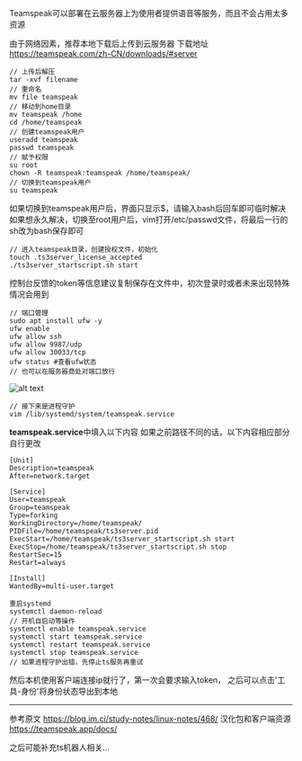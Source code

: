 Teamspeak可以部署在云服务器上为使用者提供语音等服务，而且不会占用太多资源

由于网络因素，推荐本地下载后上传到云服务器
下载地址 https://teamspeak.com/zh-CN/downloads/#server

```shell
// 上传后解压
tar -xvf filename
// 重命名
mv file teamspeak
// 移动到home目录
mv teamspeak /home
cd /home/teamspeak
// 创建teamspeak用户
useradd teamspeak
passwd teamspeak
// 赋予权限
su root
chown -R teamspeak:teamspeak /home/teamspeak/
// 切换到teamspeak用户
su teamspeak
```

如果切换到teamspeak用户后，界面只显示$，请输入bash后回车即可临时解决
如果想永久解决，切换至root用户后，vim打开/etc/passwd文件，将最后一行的sh改为bash保存即可

```shell
// 进入teamspeak目录，创建授权文件，初始化
touch .ts3server_license_accepted
./ts3server_startscript.sh start
```

控制台反馈的token等信息建议复制保存在文件中，初次登录时或者未来出现特殊情况会用到

```shell
// 端口管理
sudo apt install ufw -y
ufw enable
ufw allow ssh
ufw allow 9987/udp
ufw allow 30033/tcp
ufw status #查看ufw状态
// 也可以在服务器商处对端口放行
```

![alt text](https://pub-d3faa1947eb448819cde832afc98290f.r2.dev/blog/2024/08/4aaf4783ffeb38eeb908dab3ddad49db.jpg)

```shell
// 接下来是进程守护
vim /lib/systemd/system/teamspeak.service
```

**teamspeak.service**中填入以下内容
如果之前路径不同的话，以下内容相应部分自行更改

```service
[Unit]
Description=teamspeak
After=network.target

[Service]
User=teamspeak
Group=teamspeak
Type=forking
WorkingDirectory=/home/teamspeak/
PIDFile=/home/teamspeak/ts3server.pid
ExecStart=/home/teamspeak/ts3server_startscript.sh start
ExecStop=/home/teamspeak/ts3server_startscript.sh stop
RestartSec=15
Restart=always

[Install]
WantedBy=multi-user.target
```

```shell
重启systemd
systemctl daemon-reload
// 开机自启动等操作
systemctl enable teamspeak.service
systemctl start teamspeak.service
systemctl restart teamspeak.service
systemctl stop teamspeak.service
// 如果进程守护出错，先停止ts服务再重试
```

然后本机使用客户端连接ip就行了，第一次会要求输入token，
之后可以点击'工具-身份'将身份状态导出到本地

---

参考原文 https://blog.im.ci/study-notes/linux-notes/468/
汉化包和客户端资源 https://teamspeak.app/docs/

之后可能补充ts机器人相关...
